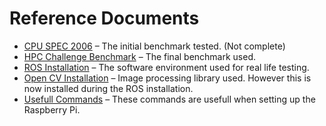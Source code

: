 # Reference Documents

* [CPU SPEC 2006](https://git.unl.edu/pi_cluster_csce830/cluster_hat/blob/master/doc/CPUSPEC.md) – The initial benchmark tested. (Not complete)
* [HPC Challenge Benchmark](https://git.unl.edu/pi_cluster_csce830/cluster_hat/blob/master/doc/HPC.md) – The final benchmark used.
* [ROS Installation](https://git.unl.edu/pi_cluster_csce830/cluster_hat/blob/master/doc/ROS.md) – The software environment used for real life testing.
* [Open CV Installation](https://git.unl.edu/pi_cluster_csce830/cluster_hat/blob/master/doc/OPENCV.md) – Image processing library used. However this is now installed during the ROS installation.
* [Usefull Commands](https://git.unl.edu/pi_cluster_csce830/cluster_hat/blob/master/doc/USEFULL_COMMANDS.md) – These commands are usefull when setting up the Raspberry Pi.
